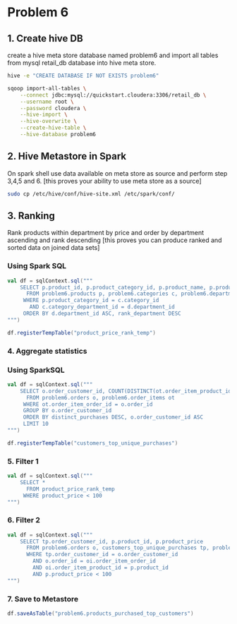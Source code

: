 # Problem 6

## 1. Create hive DB

create a hive meta store database named problem6 and import all tables from mysql retail_db database into hive meta store.

```bash
hive -e "CREATE DATABASE IF NOT EXISTS problem6"
```

```bash
sqoop import-all-tables \
    --connect jdbc:mysql://quickstart.cloudera:3306/retail_db \
    --username root \
    --password cloudera \
    --hive-import \
    --hive-overwrite \
    --create-hive-table \
    --hive-database problem6
```

## 2. Hive Metastore in Spark

On spark shell use data available on meta store as source and perform step 3,4,5 and 6. [this proves your ability to use meta store as a source]

```bash
sudo cp /etc/hive/conf/hive-site.xml /etc/spark/conf/
```

## 3. Ranking

Rank products within department by price and order by department ascending and rank descending [this proves you can produce ranked and sorted data on joined data sets]

### Using Spark SQL

```scala
val df = sqlContext.sql("""
    SELECT p.product_id, p.product_category_id, p.product_name, p.product_description, p.product_price, p.product_image, d.department_id, RANK() OVER (PARTITION BY d.department_id ORDER BY p.product_price ASC) rank_department, DENSE_RANK() OVER (PARTITION BY d.department_id ORDER BY p.product_price ASC) dense_rank_department
      FROM problem6.products p, problem6.categories c, problem6.departments d
     WHERE p.product_category_id = c.category_id
       AND c.category_department_id = d.department_id
     ORDER BY d.department_id ASC, rank_department DESC
""")

df.registerTempTable("product_price_rank_temp")
```

### 4. Aggregate statistics

### Using SparkSQL

```scala
val df = sqlContext.sql("""
    SELECT o.order_customer_id, COUNT(DISTINCT(ot.order_item_product_id)) distinct_purchases
      FROM problem6.orders o, problem6.order_items ot
     WHERE ot.order_item_order_id = o.order_id
     GROUP BY o.order_customer_id
     ORDER BY distinct_purchases DESC, o.order_customer_id ASC
     LIMIT 10
""")

df.registerTempTable("customers_top_unique_purchases")
```

### 5. Filter 1

```scala
val df = sqlContext.sql("""
    SELECT *
      FROM product_price_rank_temp
     WHERE product_price < 100
""")
```

### 6. Filter 2

```scala
val df = sqlContext.sql("""
    SELECT tp.order_customer_id, p.product_id, p.product_price
      FROM problem6.orders o, customers_top_unique_purchases tp, problem6.order_items oi, problem6.products p
      WHERE tp.order_customer_id = o.order_customer_id
        AND o.order_id = oi.order_item_order_id
        AND oi.order_item_product_id = p.product_id
        AND p.product_price < 100
""")
```

### 7. Save to Metastore

```scala
df.saveAsTable("problem6.products_purchased_top_customers")
```
